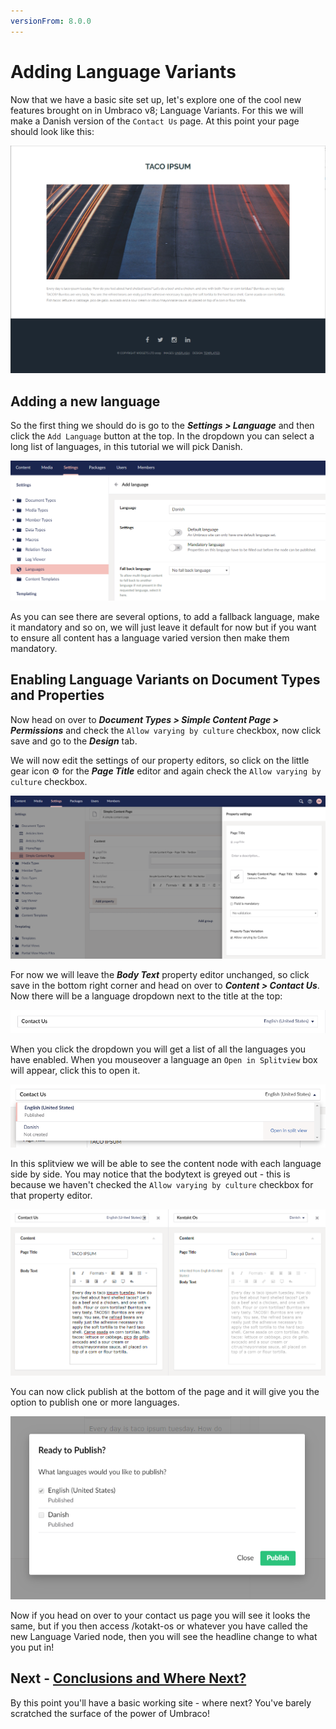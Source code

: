 ```yaml
---
versionFrom: 8.0.0
---
```


# Adding Language Variants 

Now that we have a basic site set up, let's explore one of the cool new features brought on in Umbraco v8; Language Variants. For this we will make a Danish version of the `Contact Us` page. At this point your page should look like this:

![Current version of the contact us page](images/current-page.png)

## Adding a new language

So the first thing we should do is go to the **_Settings > Language_** and then click the `Add Language` button at the top. In the dropdown you can select a long list of languages, in this tutorial we will pick Danish.

![Adding the Danish language](images/adding-danish-language.png)

As you can see there are several options, to add a fallback language, make it mandatory and so on, we will just leave it default for now but if you want to ensure all content has a language varied version then make them mandatory.

## Enabling Language Variants on Document Types and Properties

Now head on over to **_Document Types > Simple Content Page > Permissions_** and check the `Allow varying by culture` checkbox, now click save and go to the **_Design_** tab. 

We will now edit the settings of our property editors, so click on the little gear icon ⚙ for the **_Page Title_** editor and again check the `Allow varying by culture` checkbox.

![Allow property editor Language Variants](images/allow-varying-property-editor.png)

For now we will leave the **_Body Text_** property editor unchanged, so click save in the bottom right corner and head on over to **_Content > Contact Us_**. Now there will be a language dropdown next to the title at the top:

![Language Variant dropdown](images/language-dropdown.png)

When you click the dropdown you will get a list of all the languages you have enabled. When you mouseover a language an `Open in Splitview` box will appear, click this to open it.

![Open Language in Splitview](images/open-in-splitview.png)

In this splitview we will be able to see the content node with each language side by side. You may notice that the bodytext is greyed out - this is because we haven't checked the `Allow varying by culture` checkbox for that property editor.

![Splitview editing](images/splitview-editing.png)

You can now click publish at the bottom of the page and it will give you the option to publish one or more languages.

![Publishing Variant content](images/publishing-variant-content.png)

Now if you head on over to your contact us page you will see it looks the same, but if you then access /kotakt-os or whatever you have called the new Language Varied node, then you will see the headline change to what you put in!


## Next - [Conclusions and Where Next?](Conclusions-Where-Next)
By this point you'll have a basic working site - where next?  You've barely scratched the surface of the power of Umbraco!